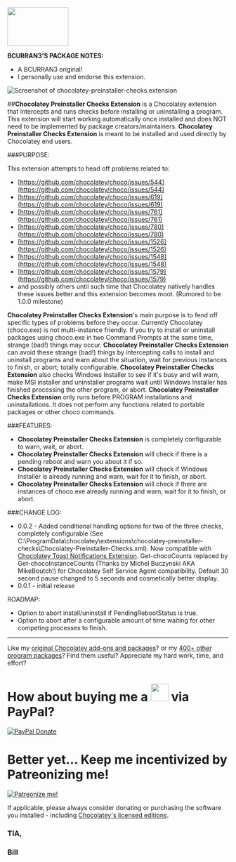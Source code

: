 <img src="https://raw.githubusercontent.com/bcurran3/ChocolateyPackages/master/mylogos/myunofficialChocolateylogo_icon.png" width="139" height="88">

**BCURRAN3'S PACKAGE NOTES:**

* A BCURRAN3 original!
* I personally use and endorse this extension.

![Screenshot of chocolatey-preinstaller-checks.extension](https://raw.githubusercontent.com/bcurran3/ChocolateyPackages/master/chocolatey-preinstaller-checks.extension_extras/chocolatey-preinstaller-checks.extension_screenshot.png)

##**Chocolatey Preinstaller Checks Extension** is a Chocolatey extension that intercepts and runs checks before installing or uninstalling a program. This extension will start working automatically once installed and does NOT need to be implemented by package creators/maintainers. **Chocolatey Preinstaller Checks Extension** is meant to be installed and used directly by Chocolatey end users.

###PURPOSE:

This extension attempts to head off problems related to:

* [https://github.com/chocolatey/choco/issues/544](https://github.com/chocolatey/choco/issues/544)
* [https://github.com/chocolatey/choco/issues/619](https://github.com/chocolatey/choco/issues/619)
* [https://github.com/chocolatey/choco/issues/761](https://github.com/chocolatey/choco/issues/761)
* [https://github.com/chocolatey/choco/issues/780](https://github.com/chocolatey/choco/issues/780)
* [https://github.com/chocolatey/choco/issues/1526](https://github.com/chocolatey/choco/issues/1526)
* [https://github.com/chocolatey/choco/issues/1548](https://github.com/chocolatey/choco/issues/1548)
* [https://github.com/chocolatey/choco/issues/1579](https://github.com/chocolatey/choco/issues/1579)
* and possibly others until such time that Chocolatey natively handles these issues better and this extension becomes moot. (Rumored to be 1.0.0 milestone)

**Chocolatey Preinstaller Checks Extension**'s main purpose is to fend off specific types of problems before they occur. Currently Chocolatey (choco.exe) is not multi-instance friendly. If you try to install or uninstall packages using choco.exe in two Command Prompts at the same time, strange (bad!) things may occur. **Chocolatey Preinstaller Checks Extension** can avoid these strange (bad!) things by intercepting calls to install and uninstall programs and warn about the situation, wait for previous instances to finish, or abort; totally configurable. **Chocolatey Preinstaller Checks Extension** also checks Windows Installer to see if it's busy and will warn, make MSI installer and uninstaller programs wait until Windows Installer has finished processing the other program, or abort. **Chocolatey Preinstaller Checks Extension** only runs before PROGRAM installations and uninstallations. It does not perform any functions related to portable packages or other choco commands.

###FEATURES: 
* **Chocolatey Preinstaller Checks Extension** is completely configurable to warn, wait, or abort.
* **Chocolatey Preinstaller Checks Extension** will check if there is a pending reboot and warn you about it if so.
* **Chocolatey Preinstaller Checks Extension** will check if Windows Installer is already running and warn, wait for it to finish, or abort.
* **Chocolatey Preinstaller Checks Extension** will check if there are instances of choco.exe already running and warn, wait for it to finish, or abort.

###CHANGE LOG:
* 0.0.2 - Added conditional handling options for two of the three checks, completely configurable (See C:\ProgramData\chocolatey\extensions\chocolatey-preinstaller-checks\Chocolatey-Preinstaller-Checks.xml). Now compatible with [Chocolatey Toast Notifications Extension](https://chocolatey.org/packages/chocolatey-toast-notifications.extension). Get-chocoCounts replaced by Get-chocoInstanceCounts (Thanks by Michel Buczynski AKA MikeBoutch!) for Chocolatey Self Service Agent compatibility. Default 30 second pause changed to 5 seconds and cosmetically better display.
* 0.0.1 - initial release

ROADMAP:
* Option to abort install/uninstall if PendingRebootStatus is true.
* Option to abort after a configurable amount of time waiting for other competing processes to finish.

***

Like my [original Chocolatey add-ons and packages](https://chocolatey.org/search?q=tag%3Abcurran3)? or my [400+ other program packages](https://chocolatey.org/profiles/bcurran3)? Find them useful? Appreciate my hard work, time, and effort?


<h1>How about buying me a <img src="https://cdn.rawgit.com/bcurran3/ChocolateyPackages/master/mylogos/beer.png" alt="" width="40" height="40"> via PayPal?</h1>

[![PayPal Donate](https://www.paypalobjects.com/webstatic/mktg/logo/AM_SbyPP_mc_vs_dc_ae.jpg)](https://www.paypal.me/bcurran3donations)

<h1>Better yet... Keep me incentivized by Patreonizing me!</h1>

[![Patreonize me!](https://c5.patreon.com/external/logo/downloads_wordmark_white_on_coral.png)](https://www.patreon.com/bcurran3)


If applicable, please always consider donating or purchasing the software you installed - including [Chocolatey's licensed editions](https://chocolatey.org/pricing).

<h3>TIA,</h3>

<h3>Bill</h3>





